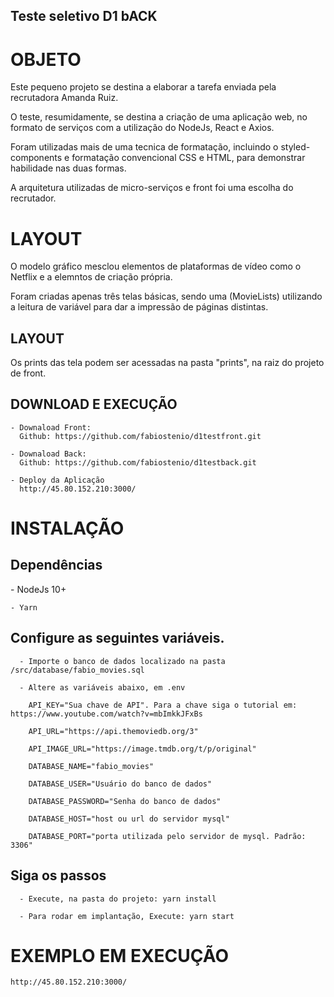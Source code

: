 ## Teste seletivo D1 bACK

<h1>OBJETO</h2>
  <p>Este pequeno projeto se destina a elaborar a tarefa enviada pela recrutadora Amanda Ruiz.</p>  

  <p>O teste, resumidamente, se destina a criação de uma aplicação web, no formato de serviços com a utilização do NodeJs, React e Axios.</p> 

  <p>Foram utilizadas mais de uma tecnica de formatação, incluindo o styled-components e formatação convencional CSS e HTML, para demonstrar habilidade nas duas formas.</p>

  <p>A arquitetura utilizadas de micro-serviços e front foi uma escolha do recrutador.</p>


<h1>LAYOUT</h1>

  <p>O modelo gráfico mesclou elementos de plataformas de vídeo como o Netflix e a elemntos de criação própria.</p>
  <p>Foram criadas apenas três telas básicas, sendo uma (MovieLists) utilizando a leitura de variável para dar a impressão de páginas distintas.</p>

  <h2>LAYOUT</h2>
    <p>Os prints das tela podem ser acessadas na pasta "prints", na raiz do projeto de front.</p>


  <h2>DOWNLOAD E EXECUÇÃO</h2>


    - Downaload Front:
      Github: https://github.com/fabiostenio/d1testfront.git

    - Downaload Back:
      Github: https://github.com/fabiostenio/d1testback.git

    - Deploy da Aplicação
      http://45.80.152.210:3000/


<h1>INSTALAÇÃO</h1>
  <h2>Dependências</h2>
    - NodeJs 10+

    - Yarn

  <h2>Configure as seguintes variáveis.</h2>

      - Importe o banco de dados localizado na pasta /src/database/fabio_movies.sql

      - Altere as variáveis abaixo, em .env 

        API_KEY="Sua chave de API". Para a chave siga o tutorial em: https://www.youtube.com/watch?v=mbImkkJFxBs

        API_URL="https://api.themoviedb.org/3"
        
        API_IMAGE_URL="https://image.tmdb.org/t/p/original"
        
        DATABASE_NAME="fabio_movies"
        
        DATABASE_USER="Usuário do banco de dados"
        
        DATABASE_PASSWORD="Senha do banco de dados"
        
        DATABASE_HOST="host ou url do servidor mysql"
        
        DATABASE_PORT="porta utilizada pelo servidor de mysql. Padrão: 3306"

  <h2>Siga os passos</h2>

      - Execute, na pasta do projeto: yarn install
            
      - Para rodar em implantação, Execute: yarn start 
  
  
<h1>EXEMPLO EM EXECUÇÃO</h1>

    http://45.80.152.210:3000/
  
